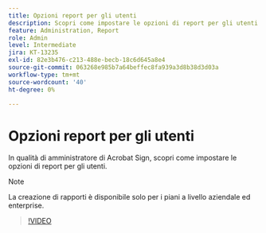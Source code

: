 ```yaml
---
title: Opzioni report per gli utenti
description: Scopri come impostare le opzioni di report per gli utenti
feature: Administration, Report
role: Admin
level: Intermediate
jira: KT-13235
exl-id: 82e3b476-c213-488e-becb-18c6d645a8e4
source-git-commit: 063268e985b7a64beffec8fa939a3d8b38d3d03a
workflow-type: tm+mt
source-wordcount: '40'
ht-degree: 0%

---
```


# Opzioni report per gli utenti

In qualità di amministratore di Acrobat Sign, scopri come impostare le opzioni di report per gli utenti.

>[!NOTE]
>
>La creazione di rapporti è disponibile solo per i piani a livello aziendale ed enterprise.

>[!VIDEO](https://video.tv.adobe.com/v/3437152?quality=12&learn=on&hidetitle=true&captions=ita)
